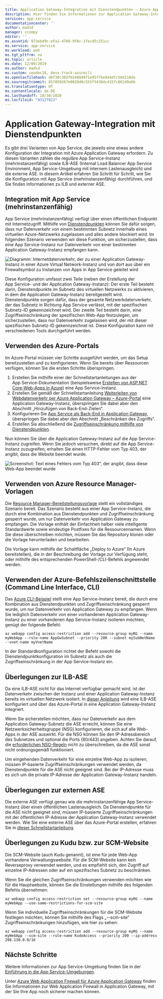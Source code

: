 ```yaml
---
title: Application Gateway-Integration mit Dienstendpunkten – Azure App Service | Microsoft-Dokumentation
description: Hier finden Sie Informationen zur Application Gateway-Integration in Azure App Service mit Schutz durch Dienstendpunkte.
services: app-service
documentationcenter: ''
author: madsd
manager: ccompy
editor: ''
ms.assetid: 073eb49c-efa1-4760-9f0c-1fecd5c251cc
ms.service: app-service
ms.workload: web
ms.tgt_pltfrm: na
ms.topic: article
ms.date: 12/09/2019
ms.author: madsd
ms.custom: seodec18, devx-track-azurecli
ms.openlocfilehash: dbf38c303f024884971e95f7be9d4dfc50d118de
ms.sourcegitcommit: 857859267e0820d0c555f5438dc415fc861d9a6b
ms.translationtype: HT
ms.contentlocale: de-DE
ms.lasthandoff: 10/30/2020
ms.locfileid: "93127823"
---
```

# <a name="application-gateway-integration-with-service-endpoints"></a>Application Gateway-Integration mit Dienstendpunkten
Es gibt drei Varianten von App Service, die jeweils eine etwas andere Konfiguration der Integration mit Azure Application Gateway erfordern. Zu diesen Varianten zählen die reguläre App Service-Instanz (mehrinstanzenfähig) sowie ILB-ASE (Internal Load Balancer App Service Environment, App Service-Umgebung mit internem Lastenausgleich) und die externe ASE. In diesem Artikel erfahren Sie Schritt für Schritt, wie Sie die Konfiguration mit App Service (mehrinstanzenfähig) durchführen, und Sie finden Informationen zu ILB und externer ASE.

## <a name="integration-with-app-service-multi-tenant"></a>Integration mit App Service (mehrinstanzenfähig)
App Service (mehrinstanzenfähig) verfügt über einen öffentlichen Endpunkt mit Internetzugriff. Mithilfe von [Dienstendpunkten](../../virtual-network/virtual-network-service-endpoints-overview.md) können Sie dafür sorgen, dass nur Datenverkehr von einem bestimmten Subnetz innerhalb eines virtuellen Azure-Netzwerks zugelassen und alles andere blockiert wird. Im folgenden Szenario verwenden wir diese Funktion, um sicherzustellen, dass eine App Service-Instanz nur Datenverkehr von einer bestimmten Application Gateway-Instanz empfangen kann.

![Diagramm: Internetdatenverkehr, der zu einer Application Gateway-Instanz in einer Azure Virtual Network-Instanz und von dort aus über ein Firewallsymbol zu Instanzen von Apps in App Service geleitet wird](./media/app-gateway-with-service-endpoints/service-endpoints-appgw.png)

Diese Konfiguration umfasst zwei Teile (neben der Erstellung der App Service- und der Application Gateway-Instanz): Der erste Teil besteht darin, Dienstendpunkte im Subnetz des virtuellen Netzwerks zu aktivieren, in dem die Application Gateway-Instanz bereitgestellt wird. Dienstendpunkte sorgen dafür, dass der gesamte Netzwerkdatenverkehr, der das Subnetz in Richtung App Service verlässt, mit der spezifischen Subnetz-ID gekennzeichnet wird. Der zweite Teil besteht darin, eine Zugriffseinschränkung der spezifischen Web-App festzulegen, um sicherzustellen, dass nur Datenverkehr zugelassen wird, der mit dieser spezifischen Subnetz-ID gekennzeichnet ist. Diese Konfiguration kann mit verschiedenen Tools durchgeführt werden.

## <a name="using-azure-portal"></a>Verwenden des Azure-Portals
Im Azure-Portal müssen vier Schritte ausgeführt werden, um das Setup bereitzustellen und zu konfigurieren. Wenn Sie bereits über Ressourcen verfügen, können Sie die ersten Schritte überspringen.
1. Erstellen Sie mithilfe einer der Schnellstartanleitungen aus der App Service-Dokumentation (beispielsweise [Erstellen von ASP.NET Core-Web-Apps in Azure](../quickstart-dotnetcore.md)) eine App Service-Instanz.
2. Erstellen Sie gemäß der Schnellstartanleitung [Weiterleiten von Webdatenverkehr per Azure Application Gateway – Azure-Portal](../../application-gateway/quick-create-portal.md) eine Application Gateway-Instanz, überspringen Sie dabei aber den Abschnitt „Hinzufügen von Back-End-Zielen“.
3. Konfigurieren Sie [App Service als Back-End in Application Gateway](../../application-gateway/configure-web-app-portal.md), überspringen Sie dabei aber den Abschnitt „Beschränken des Zugriffs“.
4. Erstellen Sie abschließend die [Zugriffseinschränkung mithilfe von Dienstendpunkten](../../app-service/app-service-ip-restrictions.md#service-endpoints).

Nun können Sie über die Application Gateway-Instanz auf die App Service-Instanz zugreifen. Wenn Sie jedoch versuchen, direkt auf die App Service-Instanz zuzugreifen, erhalten Sie einen HTTP-Fehler vom Typ 403, der angibt, dass die Website beendet wurde.

![Screenshot: Text eines Fehlers vom Typ 403“, der angibt, dass diese Web-App beendet wurde](./media/app-gateway-with-service-endpoints/web-site-stopped.png)

## <a name="using-azure-resource-manager-template"></a>Verwenden von Azure Resource Manager-Vorlagen
Die [Resource Manager-Bereitstellungsvorlage][template-app-gateway-app-service-complete] stellt ein vollständiges Szenario bereit. Das Szenario besteht aus einer App Service-Instanz, die durch eine Kombination aus Dienstendpunkten und Zugriffseinschränkung gesperrt wurde, um nur Datenverkehr von Application Gateway zu empfangen. Die Vorlage enthält der Einfachheit halber viele intelligente Standardwerte sowie eindeutige Postfixes für die Ressourcennamen. Wenn Sie diese überschreiben möchten, müssen Sie das Repository klonen oder die Vorlage herunterladen und bearbeiten. 

Die Vorlage kann mithilfe der Schaltfläche „Deploy to Azure“ (In Azure bereitstellen), die in der Beschreibung der Vorlage zur Verfügung steht, oder mithilfe des entsprechenden PowerShell-/CLI-Befehls angewendet werden.

## <a name="using-azure-command-line-interface"></a>Verwenden der Azure-Befehlszeilenschnittstelle (Command Line Interface, CLI)
Das [Azure CLI-Beispiel](../../app-service/scripts/cli-integrate-app-service-with-application-gateway.md) stellt eine App Service-Instanz bereit, die durch eine Kombination aus Dienstendpunkten und Zugriffseinschränkung gesperrt wurde, um nur Datenverkehr von Application Gateway zu empfangen. Wenn Sie lediglich Datenverkehr von einer vorhandenen Application Gateway-Instanz zu einer vorhandenen App Service-Instanz isolieren möchten, genügt der folgende Befehl:

```azurecli-interactive
az webapp config access-restriction add --resource-group myRG --name myWebApp --rule-name AppGwSubnet --priority 200 --subnet mySubNetName --vnet-name myVnetName
```

In der Standardkonfiguration richtet der Befehl sowohl die Dienstendpunktkonfiguration im Subnetz als auch die Zugriffseinschränkung in der App Service-Instanz ein.

## <a name="considerations-for-ilb-ase"></a>Überlegungen zur ILB-ASE
Da eine ILB-ASE nicht für das Internet verfügbar gemacht wird, ist der Datenverkehr zwischen der Instanz und einer Application Gateway-Instanz bereits im virtuellen Netzwerk isoliert. In [dieser Anleitung](../environment/integrate-with-application-gateway.md) wird eine ILB-ASE konfiguriert und über das Azure-Portal in eine Application Gateway-Instanz integriert. 

Wenn Sie sicherstellen möchten, dass nur Datenverkehr aus dem Application Gateway-Subnetz die ASE erreicht, können Sie eine Netzwerksicherheitsgruppe (NSG) konfigurieren, die sich auf alle Web-Apps in der ASE auswirkt. Für die NSG können Sie den IP-Adressbereich des Subnetzes und optional die Ports (80/443) angeben. Achten Sie darauf, die [erforderlichen NSG-Regeln](../environment/network-info.md#network-security-groups) nicht zu überschreiben, da die ASE sonst nicht ordnungsgemäß funktioniert.

Um eingehenden Datenverkehr für eine einzelne Web-App zu isolieren, müssen IP-basierte Zugriffseinschränkungen verwendet werden, da Dienstendpunkte für die ASE nicht geeignet sind. Bei der IP-Adresse muss es sich um die private IP-Adresse der Application Gateway-Instanz handeln.

## <a name="considerations-for-external-ase"></a>Überlegungen zur externen ASE
Die externe ASE verfügt genau wie die mehrinstanzenfähige App Service-Instanz über einen öffentlichen Lastenausgleich. Da Dienstendpunkte für die ASE nicht geeignet sind, müssen IP-basierte Zugriffseinschränkungen mit der öffentlichen IP-Adresse der Application Gateway-Instanz verwendet werden. Wie Sie eine externe ASE über das Azure-Portal erstellen, erfahren Sie in [dieser Schnellstartanleitung](../environment/create-external-ase.md).

[template-app-gateway-app-service-complete]: https://github.com/Azure/azure-quickstart-templates/tree/master/201-web-app-with-app-gateway-v2/ "Azure Resource Manager-Vorlage für das vollständige Szenario"

## <a name="considerations-for-kuduscm-site"></a>Überlegungen zu Kudu bzw. zur SCM-Website
Die SCM-Website (auch Kudu genannt), ist eine für jede Web-App vorhandene Verwaltungswebsite. Für die SCM-Website kann kein Reverseproxy verwendet werden, und es empfiehlt sich, den Zugriff auf einzelne IP-Adressen oder auf ein spezifisches Subnetz zu beschränken.

Wenn Sie die gleichen Zugriffseinschränkungen verwenden möchten wie für die Hauptwebsite, können Sie die Einstellungen mithilfe des folgenden Befehls übernehmen:

```azurecli-interactive
az webapp config access-restriction set --resource-group myRG --name myWebApp --use-same-restrictions-for-scm-site
```

Wenn Sie individuelle Zugriffseinschränkungen für die SCM-Website festlegen möchten, können Sie mithilfe des Flags „--scm-site“ Zugriffseinschränkungen hinzufügen, wie hier zu sehen:

```azurecli-interactive
az webapp config access-restriction add --resource-group myRG --name myWebApp --scm-site --rule-name KudoAccess --priority 200 --ip-address 208.130.0.0/16
```

## <a name="next-steps"></a>Nächste Schritte
Weitere Informationen zur App Service-Umgebung finden Sie in der [Einführung in die App Service-Umgebungen](/azure/app-service/environment).

Unter [Azure Web Application Firewall für Azure Application Gateway](../../web-application-firewall/ag/ag-overview.md) finden Sie Informationen zur Web Application Firewall in Application Gateway, mit der Sie Ihre App noch sicherer machen können.
